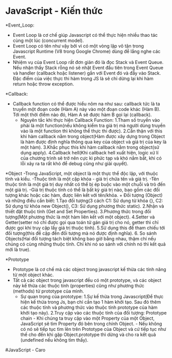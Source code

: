 # JavaScript - Kiến thức

*Event_Loop:
- Event Loop là cơ chế giúp Javascript có thể thực hiện nhiều thao tác cùng một lúc (concurrent model).
- Event Loop có tên như vậy bởi vì có một vòng lặp vô tận trong Javascript Runtime (V8 trong Google Chrome) dùng để lắng nghe các Event.
- Nhiệm vụ của Event Loop rất đơn giản đó là đọc Stack và Event Queue.
 Nếu nhận thấy Stack rỗng nó sẽ nhặt Event đầu tiên trong Event Queue và handler (callback hoặc listener) gắn với Event đó và đẩy vào Stack.
 Đặc điểm của việc thực thi hàm trong JS là sẽ chỉ dừng lại khi hàm return hoặc throw exception.

*Callback:
- Callback function có thể được hiểu nôm na như sau: callback tức là ta truyền một đoạn code (Hàm A) này vào một đoạn code khác (Hàm B).
 Tới một thời điểm nào đó, Hàm A sẽ được hàm B gọi lại (callback).
	+ Nguyên tắc khi thực hiện Callback Function:
		1.Tham số truyền vào phải là một function(nếu không kiểm tra giá trị mà người dùng truyền vào là một function thì không thể thực thi được).
		2.Cẩn thận với this khi hàm callback nằm trong object(Hàm được xây dựng trong Object là hàm được định nghĩa thông qua key của object và giá trị của key là một hàm).
		3.Khắc phục this khi hàm callback nằm trong object(sử dụng apply).
		4.Callback hell(Khi callback hell xuất hiện, logic xử lí của chương trình sẽ trở nên cực kì phức tạp và khó nắm bắt, khi có lỗi xảy ra ta rất khó để debug cũng như giải quyết).

*Object
-Trong JavaScript, một object là một thực thể độc lập, với thuộc tính và kiểu.
-Thuộc tính là một cặp khóa - giá trị chứa tên và giá trị.
-Tên thuộc tính là một giá trị duy nhất có thể bị ép buộc vào một chuỗi và trỏ đến một giá trị.
-Giá trị thuộc tính có thể là bất kỳ giá trị nào, bao gồm các đối tượng khác hoặc các hàm, được liên kết với tên/khóa.
	+ Đối tượng (Object) và những điều cần biết:
		1.Tạo đối tượng(3 cách C1: Sử dụng từ khóa {}, C2: Sử dụng từ khóa new Object(), C3: Sử dụng phương thức static).
		2.Nhận và thiết đặt thuộc tính (Get and Set Properties).
		3.Phương thức trong đối tượng(Một phương thức là một hàm liên kết với một object).
		4.Setter và Getter(setter nó chỉ được gọi qua toán tử gán giá trị cho nó, getter thì chỉ được gọi khi truy cập lấy giá trị thuộc tính).
		5.Sử dụng this để tham chiếu tới đối tượng(this đề cập đến đối tượng mà nó được định nghĩa).
		6. So sánh Objects(Hai đối tượng tách biệt không bao giờ bằng nhau, thậm chí nếu chúng có cùng những thuộc tính. Chỉ khi nó so sánh với chính nó thì kết quả mới là true).

*Prototype
- Prototype là cơ chế mà các object trong javascript kế thừa các tính năng từ một object khác.
- Tất cả các object trong javascript đều có một prototype, và các object này kế thừa các thuộc tính (properties) cũng như phương thức (methods) từ prototype của mình.
	+ Sự quan trọng của prototype:
		1.Sự kế thừa trong Javascript(Để thực hiện kế thừa trong Js, bạn chỉ cần tạo 1 hàm khởi tạo. Sau đó thêm các thuộc tính và phương thức vào thuộc tính prototype của hàm khởi tạo này).
		2.Truy cập vào các thuộc tính của đối tượng: Prototype chain
			- Khi chúng ta truy cập vào một Property của một Object, JavaScript sẽ tìm Property đó bên trong chính Object.
			- Nếu không có nó sẽ tiếp tục tìm lên trên Prototype của Object và cứ tiếp tục như thế cho đến khi gặp Object.prototype thì dừng và cho ra kết quả (undefined nếu không tìm thấy).

#JavaScript - Caro


	